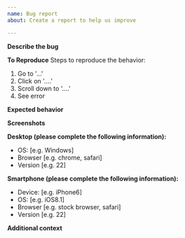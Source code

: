 ```yaml
---
name: Bug report
about: Create a report to help us improve

---
```


<!--
Check if this bug is already reported:
[https://github.com/codeforcroatia/imamopravoznati-theme/issues](codeforcroatia/imamopravoznati-theme/issues).
-->

**Describe the bug**
<!--
A clear and concise description of what the bug is.
-->

**To Reproduce**
Steps to reproduce the behavior:
1. Go to '...'
2. Click on '....'
3. Scroll down to '....'
4. See error

**Expected behavior**
<!--
A clear and concise description of what you expected to happen.
-->

**Screenshots**
<!--
If applicable, add screenshots to help explain your problem.
-->

**Desktop (please complete the following information):**
 - OS: [e.g. Windows]
 - Browser [e.g. chrome, safari]
 - Version [e.g. 22]

**Smartphone (please complete the following information):**
 - Device: [e.g. iPhone6]
 - OS: [e.g. iOS8.1]
 - Browser [e.g. stock browser, safari]
 - Version [e.g. 22]

**Additional context**
<!--
Add any other context about the problem here.
-->

